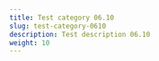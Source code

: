 ```yaml
---
title: Test category 06.10
slug: test-category-0610
description: Test description 06.10
weight: 10
---
```

